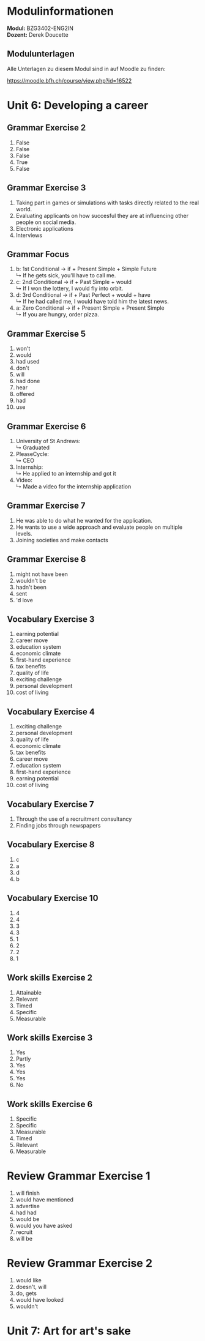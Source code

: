 # Modulinformationen

**Modul:** BZG3402-ENG2IN  
**Dozent:** Derek Doucette

## Modulunterlagen

Alle Unterlagen zu diesem Modul sind in auf Moodle zu finden:

https://moodle.bfh.ch/course/view.php?id=16522

# Unit 6: Developing a career

## Grammar Exercise 2

1.  False
2.  False
3.  False
4.  True
5.  False

## Grammar Exercise 3

1.  Taking part in games or simulations with tasks directly related to the real world.
2.  Evaluating applicants on how succesful they are at influencing other people on social media.
3.  Electronic applications
4.  Interviews

## Grammar Focus

1.  b: 1st Conditional → if + Present Simple + Simple Future  
    ↳ If he gets sick, you'll have to call me.
2.  c: 2nd Conditional → if + Past Simple + would  
    ↳ If I won the lottery, I would fly into orbit.
3.  d: 3rd Conditional → if + Past Perfect + would + have  
    ↳ If he had called me, I would have told him the latest news.
4.  a: Zero Conditional → if + Present Simple + Present Simple  
    ↳ If you are hungry, order pizza.

## Grammar Exercise 5

1.  won't
2.  would
3.  had used
4.  don't
5.  will
6.  had done
7.  hear
8.  offered
9.  had
10. use

## Grammar Exercise 6

1.  University of St Andrews:  
    ↳ Graduated
2.  PleaseCycle:  
    ↳ CEO
3.  Internship:  
    ↳ He applied to an internship and got it
4.  Video:  
    ↳ Made a video for the internship application

## Grammar Exercise 7

1.  He was able to do what he wanted for the application.
2.  He wants to use a wide approach and evaluate people on multiple levels.
3.  Joining societies and make contacts

## Grammar Exercise 8

1.  might not have been
2.  wouldn't be
3.  hadn't been
4.  sent
5.  'd love

## Vocabulary Exercise 3

1.  earning potential
2.  career move
3.  education system
4.  economic climate
5.  first-hand experience
6.  tax benefits
7.  quality of life
8.  exciting challenge
9.  personal development
10. cost of living

## Vocabulary Exercise 4

1.  exciting challenge
2.  personal development
3.  quality of life
4.  economic climate
5.  tax benefits
6.  career move
7.  education system
8.  first-hand experience
9.  earning potential
10. cost of living

## Vocabulary Exercise 7

1.  Through the use of a recruitment consultancy
2.  Finding jobs through newspapers

## Vocabulary Exercise 8

1.  c
2.  a
3.  d
4.  b

## Vocabulary Exercise 10

1.  4
2.  4
3.  3
4.  3
5.  1
6.  2
7.  2
8.  1

## Work skills Exercise 2

1.  Attainable
2.  Relevant
3.  Timed
4.  Specific
5.  Measurable

## Work skills Exercise 3

1.  Yes
2.  Partly
3.  Yes
4.  Yes
5.  Yes
6.  No

## Work skills Exercise 6

1.  Specific
2.  Specific
3.  Measurable
4.  Timed
5.  Relevant
6.  Measurable

# Review Grammar Exercise 1

1.  will finish
2.  would have mentioned
3.  advertise
4.  had had
5.  would be
6.  would you have asked
7.  recruit
8.  will be

# Review Grammar Exercise 2

1.  would like
2.  doesn't, will
3.  do, gets
4.  would have looked
5.  wouldn't

# Unit 7: Art for art's sake
